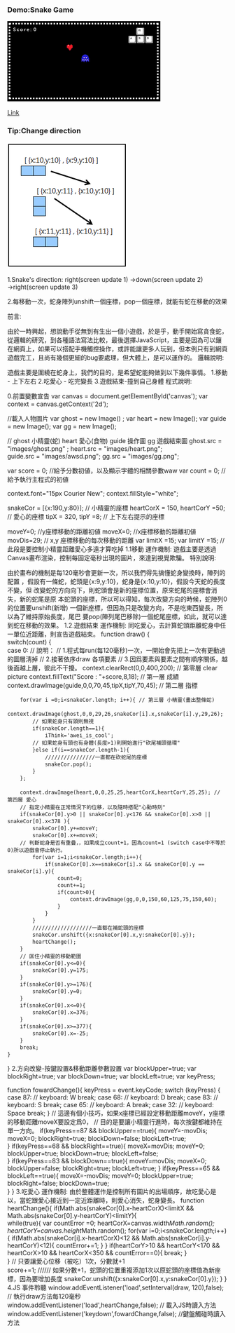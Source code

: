 




### Demo:Snake Game
![Markdown1](images/samplepic.png)

[Link](https://spiraleyeld.github.io/Snake_Game/demo.html)




### Tip:Change direction
![Markdown2](images/cor.png)

1.Snake's direction: right(screen update 1) →down(screen update 2) →right(screen update 3)

2.每移動一次，蛇身陣列unshift一個座標，pop一個座標，就能有蛇在移動的效果


前言:

由於一時興起，想說動手從無到有生出一個小遊戲，於是乎，動手開始寫貪食蛇，從邏輯的研究，到各種語法寫法比較，最後選擇JavaScript，主要是因為可以鑲在網頁上，如果可以搭配手機觸控操作，或許能讓更多人玩到，但本例只有到網頁遊戲完工，且尚有幾個更細的bug要處理，但大體上，是可以運作的。
邏輯說明:

遊戲主要是圍繞在蛇身上，我們的目的，是希望蛇能夠做到以下幾件事情。
1.移動 - 上下左右
2.吃愛心 - 吃完變長
3.遊戲結束-撞到自己身體
程式說明:

0.前置變數宣告
var canvas = document.getElementById('canvas');
var context = canvas.getContext('2d');

//載入人物圖片
var ghost = new Image() ; var heart = new Image();
var guide = new Image(); var gg = new Image();

// ghost 小精靈(蛇) heart 愛心(食物) guide 操作圖 gg 遊戲結束圖
ghost.src = "images/ghost.png" ; heart.src = "images/heart.png";      
guide.src = "images/awsd.png"; gg.src = "images/gg.png";

var score = 0; //給予分數初値，以及顯示字體的相關參數waw
var count = 0; // 給予執行主程式的初値

context.font="15px Courier New";
context.fillStyle="white";                

snakeCor = [{x:190,y:80}]; // 小精靈的座標
heartCorX = 150, heartCorY =50; // 愛心的座標
tipX = 320, tipY =8; // 上下左右提示的座標                

moveY=0; //y座標移動的距離初値
moveX=0; //x座標移動的距離初値
movDis=29; // x,y 座標移動的每次移動的距離
var limitX =15; var limitY =15; //此段是要控制小精靈距離愛心多遠才算吃掉
1.1移動
運作機制:
遊戲主要是透過Canvas畫布渲染，控制每固定毫秒出現的圖片，來達到視覺欺騙。
特別說明:


由於畫布的機制是每120毫秒會更新一次，所以我們得先搞懂蛇身變換時，陣列的配置
，假設有一條蛇，蛇頭是{x:9,y:10}，蛇身是{x:10,y:10}，假設今天蛇的長度不變，但
改變蛇的方向向下，則蛇頭會是新的座標位置，原來蛇尾的座標會消失，新的蛇尾是原
本蛇頭的座標，所以可以得知，每次改變方向的時候，蛇陣列0的位置要unshift(新增)
一個新座標，但因為只是改變方向，不是吃東西變長，所以為了維持原始長度，尾巴
要pop(陣列尾巴移除)一個蛇尾座標，如此，就可以達到蛇在移動的效果。
1.2.遊戲結束
運作機制:
同吃愛心，去計算蛇頭距離蛇身中任一單位近距離，則宣告遊戲結束。
function draw() {                             
    switch(count) 
    {        
        case 0:
        // 說明：
        // 1.程式每run(每120毫秒)一次，一開始會先把上一次有更動過的圖層淸掉
        // 2.接著依序draw 各項要素
        // 3.因爲要素與要素之間有順序關係，越後面越上層，彼此不干擾。
        context.clearRect(0,0,400,200); // 第零層 clear picture
        context.fillText("Score : "+score,8,18); // 第一層 成績     
        context.drawImage(guide,0,0,70,45,tipX,tipY,70,45); // 第二層 指標

        for(var i =0;i<snakeCor.length; i++){ // 第三層 小精靈(畫出整條蛇)
            context.drawImage(ghost,0,0,29,26,snakeCor[i].x,snakeCor[i].y,29,26);
            // 如果蛇身只有頭則無視
            if(snakeCor.length==1){
                iThink='awei_is_cool';
            // 如果蛇身有頭也有身體(長度>1)則開始進行"砍尾補頭循環"
            }else if(i==snakeCor.length-1){
                ////////////////一直都在砍蛇尾的座標
                snakeCor.pop();
            }
        };

        context.drawImage(heart,0,0,25,25,heartCorX,heartCorY,25,25); // 第四層 愛心
        // 指定小精靈在正常情況下的位移，以及隨時搭配"心動時刻"                                        
        if(snakeCor[0].y>0 || snakeCor[0].y<176 && snakeCor[0].x>0 || snakeCor[0].x<378 ){
            snakeCor[0].y+=moveY;
            snakeCor[0].x+=moveX;
        // 判斷蛇身是否有重疊，，如果成立count+1，因為count=1 (switch case中不等於0)所以遊戲會停止執行。
            for(var i=1;i<snakeCor.length;i++){
                if(snakeCor[0].x==snakeCor[i].x && snakeCor[0].y == snakeCor[i].y){
                    count=0;
                    count+=1;
                    if(count>0){                        
                        context.drawImage(gg,0,0,150,60,125,75,150,60);
                    }
                }
            }
            ///////////////////一直都在補蛇頭的座標
            snakeCor.unshift({x:snakeCor[0].x,y:snakeCor[0].y});                
            heartChange();
        }
        // 匡住小精靈的移動範圍
        if(snakeCor[0].y<=0){                        
            snakeCor[0].y=175;                        
        }
        if(snakeCor[0].y>=176){                                
            snakeCor[0].y=0;                    
        }
        if(snakeCor[0].x<=0){
            snakeCor[0].x=376;                                    
        }
        if(snakeCor[0].x>=377){
            snakeCor[0].x=-25;                                        
        }                                
        break;
    }
}
2.方向改變-按鍵設置&移動距離參數設置
var blockUpper=true; var blockRight=true;
var blockDown=true; var blockLeft=true;
var keyPress;

function fowardChange(){
    keyPress = event.keyCode;
    switch (keyPress) {
        case 87: // keyboard: W
        break;
        case 68: // keyboard: D
        break;
        case 83: // keyboard: S
        break;
        case 65: // keyboard: A
        break;
        case 32: // keyboard: Space
        break;
    }
// 這邊有個小技巧，如果x座標已經設定移動距離moveY，y座標的移動距離moveX要設定爲0，
// 目的是要讓小精靈行進時，每次按鍵都維持在單一方向。
    if(keyPress==87 && blockUpper==true){
        moveY=-movDis;
        moveX=0;
        blockRight=true;
        blockDown=false;
        blockLeft=true;                    
    }
    if(keyPress==68 && blockRight==true){
        moveX=movDis;
        moveY=0;
        blockUpper=true;
        blockDown=true;
        blockLeft=false;                    
    }
    if(keyPress==83 && blockDown==true){
        moveY=movDis;
        moveX=0;
        blockUpper=false;
        blockRight=true;
        blockLeft=true;
    }
    if(keyPress==65 && blockLeft==true){
        moveX=-movDis;
        moveY=0;
        blockUpper=true;
        blockRight=false;
        blockDown=true;                    
    }
}
3.吃愛心
運作機制:
由於整體運作是控制所有圖片的出場順序，故吃愛心是以，當蛇跟愛心接近到一定近距離時，則愛心消失，蛇身變長。
function heartChange(){
    if(Math.abs(snakeCor[0].x-heartCorX)<limitX && Math.abs(snakeCor[0].y-heartCorY)<limitY){                    
        while(true){
            var countError =0;
            heartCorX=canvas.width*Math.random();
            heartCorY=canvas.height*Math.random();
            for(var i=0;i<snakeCor.length;i++){
                if(Math.abs(snakeCor[i].x-heartCorX)<12 && Math.abs(snakeCor[i].y-heartCorY)<12){
                    countError+=1;
                }
            }
            if(heartCorY>10 && heartCorY<170 && heartCorX>10 && heartCorX<350 && countError==0){
                break;
            }                
        }
        // 只要讓愛心位移（被吃）1次，分數就+1                    
        score+=1;
        ////// 如果分數+1，蛇頭的位置重複添加1次以原蛇頭的座標值為新座標，因為要增加長度
        snakeCor.unshift({x:snakeCor[0].x,y:snakeCor[0].y});
    }
}
4.JS 事件聆聽
window.addEventListener('load',setInterval(draw, 120),false); // 執行draw方法每120毫秒
window.addEventListener('load',heartChange,false); // 載入JS時讀入方法
window.addEventListener('keydown',fowardChange,false); //鍵盤觸碰時讀入方法



